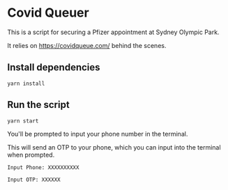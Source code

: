 # Covid Queuer
This is a script for securing a Pfizer appointment at Sydney Olympic Park. 

It relies on https://covidqueue.com/ behind the scenes.

## Install dependencies
`yarn install`

## Run the script
`yarn start`

You'll be prompted to input your phone number in the terminal.

This will send an OTP to your phone, which you can input into the terminal when prompted.

`Input Phone: XXXXXXXXXX`

`Input OTP: XXXXXX`

